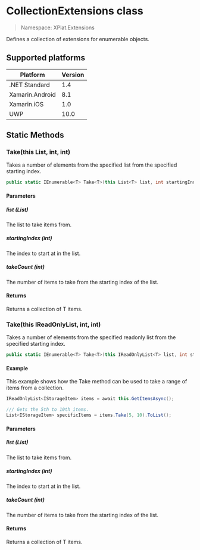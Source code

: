 # CollectionExtensions class

> Namespace: XPlat.Extensions

Defines a collection of extensions for enumerable objects.

## Supported platforms

| Platform | Version |
| --- | --- |
| .NET Standard | 1.4 |
| Xamarin.Android | 8.1 |
| Xamarin.iOS  | 1.0 |
| UWP | 10.0 | 

## Static Methods

### Take<T>(this List<T>, int, int)

Takes a number of elements from the specified list from the specified starting index.

```csharp
public static IEnumerable<T> Take<T>(this List<T> list, int startingIndex, int takeCount)
```

#### Parameters
##### list (List)
The list to take items from.
##### startingIndex (int)
The index to start at in the list.
##### takeCount (int)
The number of items to take from the starting index of the list.

#### Returns
Returns a collection of T items.

### Take<T>(this IReadOnlyList<T>, int, int)

Takes a number of elements from the specified readonly list from the specified starting index.

```csharp
public static IEnumerable<T> Take<T>(this IReadOnlyList<T> list, int startingIndex, int takeCount)
```

#### Example

This example shows how the Take method can be used to take a range of items from a collection.

```csharp
IReadOnlyList<IStorageItem> items = await this.GetItemsAsync();

/// Gets the 5th to 10th items.
List<IStorageItem> specificItems = items.Take(5, 10).ToList();
```

#### Parameters
##### list (List)
The list to take items from.
##### startingIndex (int)
The index to start at in the list.
##### takeCount (int)
The number of items to take from the starting index of the list.

#### Returns
Returns a collection of T items.